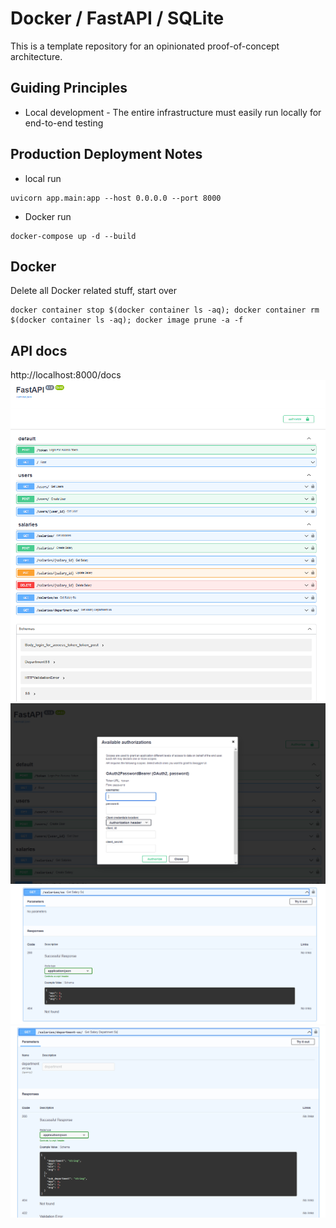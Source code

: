 # Docker / FastAPI / SQLite

This is a template repository for an opinionated proof-of-concept architecture. 

## Guiding Principles

- Local development - The entire infrastructure must easily run locally for end-to-end testing

## Production Deployment Notes
- local run
```
uvicorn app.main:app --host 0.0.0.0 --port 8000
```
- Docker run
```
docker-compose up -d --build
```

## Docker

Delete all Docker related stuff, start over
```
docker container stop $(docker container ls -aq); docker container rm $(docker container ls -aq); docker image prune -a -f 
```
## API docs

http://localhost:8000/docs
![The site](doc/docs.png)
![Auth](doc/auth.png)
![SS](doc/ss.png)
![Department SS](doc/department_ss.png)